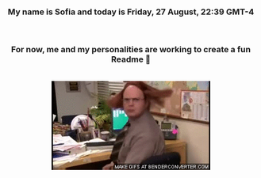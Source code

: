 


<div align="center">
<h3 >My name is Sofia and today is Friday, 27 August, 22:39 GMT-4</h3><br>
<h3 >For now, me and my personalities are working to create a fun Readme 👋
</h3><br>
<img src='img/dwight.gif' alt='working...'/>
</div>
